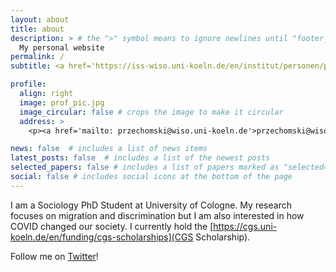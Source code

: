 ```yaml
---
layout: about
title: about
description: > # the ">" symbol means to ignore newlines until "footer_text:"
  My personal website
permalink: /
subtitle: <a href='https://iss-wiso.uni-koeln.de/en/institut/personen/p/leona-przechomski'>University of Cologne</a>.

profile:
  align: right
  image: prof_pic.jpg
  image_circular: false # crops the image to make it circular
  address: >
    <p><a href='mailto: przechomski@wiso.uni-koeln.de'>przechomski@wiso.uni-koeln.de</a></p>

news: false  # includes a list of news items
latest_posts: false  # includes a list of the newest posts
selected_papers: false # includes a list of papers marked as "selected={true}"
social: false # includes social icons at the bottom of the page
---
```


I am a Sociology PhD Student at University of Cologne. My research focuses on migration and discrimination but I am also interested in how COVID changed our society. I currently hold the [https://cgs.uni-koeln.de/en/funding/cgs-scholarships](CGS Scholarship).

Follow me on [Twitter](https://twitter.com/przechomski)!
